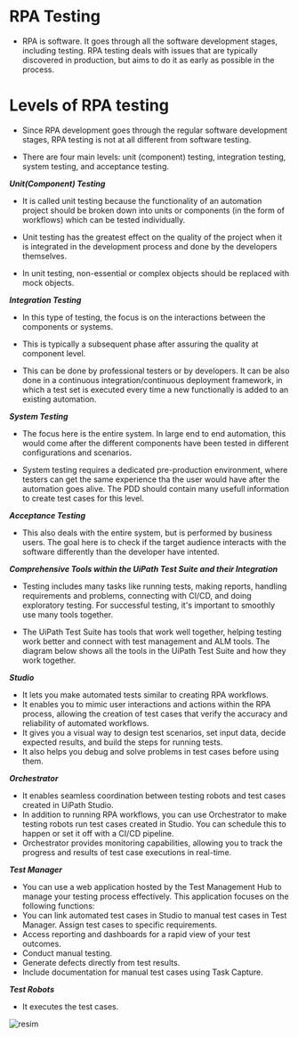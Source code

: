 # RPA Testing


- RPA is software. It goes through all the software development stages, including testing. RPA testing deals with issues that are typically discovered in production, but aims to do it as early as possible in the process.
  
  

# Levels of RPA testing



- Since RPA development goes through the regular software development stages, RPA testing is not at all different from software testing.
  

  
- There are four main levels: unit (component) testing, integration testing, system testing, and acceptance testing.


***Unit(Component) Testing***



- It is called unit testing because the functionality of an automation project should be broken down into units or components (in the form of workflows) which can be tested individually.


 - Unit testing has the greatest effect on the quality of the project when it is integrated in the development process and done by the developers themselves.


- In unit testing, non-essential or complex objects should be replaced with mock objects.





***Integration Testing***



- In this type of testing, the focus is on the interactions between the components or systems.

- This is typically a subsequent phase after assuring the quality at component level.


- This can be done by professional testers or by developers. It can be also done in a continuous integration/continuous deployment framework, in which a test set is executed every time a new functionally is added to an existing automation. 



***System Testing***




- The focus here is the entire system. In large end to end automation, this would come after the different components have been tested in different configurations and scenarios. 



- System testing requires a dedicated pre-production environment, where testers can get the same experience tha the user would have after the automation goes alive. The PDD should contain many usefull information to create test cases for this level.





***Acceptance Testing***

- This also deals with the entire system, but is performed by business users. The goal here is to check if the target audience interacts with the software differently than the developer have intented.





***Comprehensive Tools within the UiPath Test Suite and their Integration***



- Testing includes many tasks like running tests, making reports, handling requirements and problems, connecting with CI/CD, and doing exploratory testing. For successful testing, it's important to smoothly use many tools together.



- The UiPath Test Suite has tools that work well together, helping testing work better and connect with test management and ALM tools. The diagram below shows all the tools in the UiPath Test Suite and how they work together. 



***Studio***


- It lets you make automated tests similar to creating RPA workflows.
- It enables you to mimic user interactions and actions within the RPA process, allowing the creation of test cases that verify the accuracy and reliability of automated workflows.
- It gives you a visual way to design test scenarios, set input data, decide expected results, and build the steps for running tests.  
- It also helps you debug and solve problems in test cases before using them. 





***Orchestrator***


- It enables seamless coordination between testing robots and test cases created in UiPath Studio.
- In addition to running RPA workflows, you can use Orchestrator to make testing robots run test cases created in Studio. You can schedule this to happen or set it off with a CI/CD pipeline. 
- Orchestrator provides monitoring capabilities, allowing you to track the progress and results of test case executions in real-time. 





***Test Manager***

- You can use a web application hosted by the Test Management Hub to manage your testing process effectively. This application focuses on the following functions:
- You can link automated test cases in Studio to manual test cases in Test Manager.    Assign test cases to specific requirements.
- Access reporting and dashboards for a rapid view of your test outcomes.
- Conduct manual testing.
- Generate defects directly from test results.
- Include documentation for manual test cases using Task Capture.



***Test Robots***

- It executes the test cases.

![resim](https://github.com/yaagmurss/Automation-Developer-Professional-Training/assets/52479605/45aedb45-1920-4da8-969b-da06f484516e)































